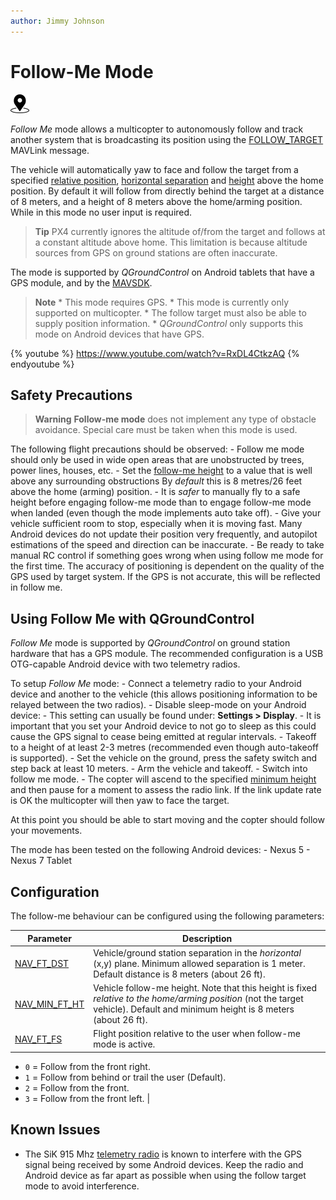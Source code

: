 ```yaml
---
author: Jimmy Johnson
---
```


# Follow-Me Mode

[<img src="../../assets/site/position_fixed.svg" title="Position fix required (e.g. GPS)" width="30px" />](../getting_started/flight_modes.md#key_position_fixed)

*Follow Me* mode allows a multicopter to autonomously follow and track another system that is broadcasting its position using the [FOLLOW_TARGET](https://mavlink.io/en/messages/common.html#FOLLOW_TARGET) MAVLink message.

The vehicle will automatically yaw to face and follow the target from a specified [relative position](#NAV_FT_FS), [horizontal separation](#NAV_FT_DST) and [height](#NAV_MIN_FT_HT) above the home position. By default it will follow from directly behind the target at a distance of 8 meters, and a height of 8 meters above the home/arming position. While in this mode no user input is required.

> **Tip** PX4 currently ignores the altitude of/from the target and follows at a constant altitude above home. This limitation is because altitude sources from GPS on ground stations are often inaccurate.

The mode is supported by *QGroundControl* on Android tablets that have a GPS module, and by the [MAVSDK](https://mavsdk.mavlink.io/develop/en/api_reference/classmavsdk_1_1_follow_me.html).

> **Note** * This mode requires GPS. * This mode is currently only supported on multicopter. * The follow target must also be able to supply position information. * *QGroundControl* only supports this mode on Android devices that have GPS.

{% youtube %} https://www.youtube.com/watch?v=RxDL4CtkzAQ {% endyoutube %}

## Safety Precautions

> **Warning** **Follow-me mode** does not implement any type of obstacle avoidance. Special care must be taken when this mode is used.

The following flight precautions should be observed: - Follow me mode should only be used in wide open areas that are unobstructed by trees, power lines, houses, etc. - Set the [follow-me height](#NAV_FT_MIN_HT) to a value that is well above any surrounding obstructions By *default* this is 8 metres/26 feet above the home (arming) position. - It is *safer* to manually fly to a safe height before engaging follow-me mode than to engage follow-me mode when landed (even though the mode implements auto take off). - Give your vehicle sufficient room to stop, especially when it is moving fast. Many Android devices do not update their position very frequently, and autopilot estimations of the speed and direction can be inaccurate. - Be ready to take manual RC control if something goes wrong when using follow me mode for the first time. The accuracy of positioning is dependent on the quality of the GPS used by target system. If the GPS is not accurate, this will be reflected in follow me.

## Using Follow Me with QGroundControl

*Follow Me* mode is supported by *QGroundControl* on ground station hardware that has a GPS module. The recommended configuration is a USB OTG-capable Android device with two telemetry radios.

To setup *Follow Me* mode: - Connect a telemetry radio to your Android device and another to the vehicle (this allows positioning information to be relayed between the two radios). - Disable sleep-mode on your Android device: - This setting can usually be found under: **Settings \> Display**. - It is important that you set your Android device to not go to sleep as this could cause the GPS signal to cease being emitted at regular intervals. - Takeoff to a height of at least 2-3 metres (recommended even though auto-takeoff is supported). - Set the vehicle on the ground, press the safety switch and step back at least 10 meters. - Arm the vehicle and takeoff. - Switch into follow me mode. - The copter will ascend to the specified [minimum height](#NAV_MIN_FT_HT) and then pause for a moment to assess the radio link. If the link update rate is OK the multicopter will then yaw to face the target.

At this point you should be able to start moving and the copter should follow your movements.

The mode has been tested on the following Android devices: - Nexus 5 - Nexus 7 Tablet

## Configuration

The follow-me behaviour can be configured using the following parameters:

| Parameter                                                                                           | Description                                                                                                                                                                                                                                 |
| --------------------------------------------------------------------------------------------------- | ------------------------------------------------------------------------------------------------------------------------------------------------------------------------------------------------------------------------------------------- |
| <span id="NAV_FT_DST"></span>[NAV_FT_DST](../advanced_config/parameter_reference.md#NAV_FT_DST)       | Vehicle/ground station separation in the *horizontal* (x,y) plane. Minimum allowed separation is 1 meter. Default distance is 8 meters (about 26 ft).                                                                                       |
| <span id="NAV_MIN_FT_HT"></span>[NAV_MIN_FT_HT](../advanced_config/parameter_reference.md#NAV_MIN_FT_HT) | Vehicle follow-me height. Note that this height is fixed *relative to the home/arming position* (not the target vehicle). Default and minimum height is 8 meters (about 26 ft).                                                             |
| <span id="NAV_FT_FS"></span>[NAV_FT_FS](../advanced_config/parameter_reference.md#NAV_FT_FS)         | Flight position relative to the user when follow-me mode is active.  
- `0` = Follow from the front right.  
- `1` = Follow from behind or trail the user (Default).  
- `2` = Follow from the front.  
- `3` = Follow from the front left. |

## Known Issues

- The SiK 915 Mhz [telemetry radio](../telemetry/sik_radio.md) is known to interfere with the GPS signal being received by some Android devices. Keep the radio and Android device as far apart as possible when using the follow target mode to avoid interference.